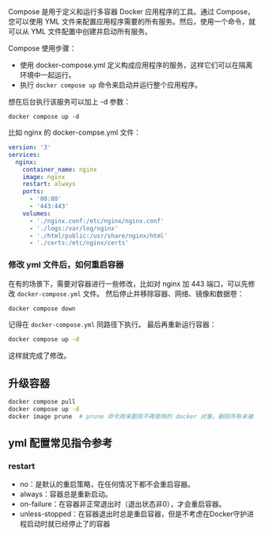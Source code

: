 Compose 是用于定义和运行多容器 Docker 应用程序的工具。通过 Compose，您可以使用 YML 文件来配置应用程序需要的所有服务。然后，使用一个命令，就可以从 YML 文件配置中创建并启动所有服务。

Compose 使用步骤：
- 使用 docker-compose.yml 定义构成应用程序的服务，这样它们可以在隔离环境中一起运行。
- 执行 `docker compose up` 命令来启动并运行整个应用程序。

想在后台执行该服务可以加上 -d 参数：

```
docker compose up -d
```

比如 nginx 的 docker-compse.yml 文件：
```yaml
version: '3'
services:
  nginx:
    container_name: nginx
    image: nginx
    restart: always
    ports:
      - '80:80'
      - '443:443'
    volumes:
      - './nginx.conf:/etc/nginx/nginx.conf'
      - './logs:/var/log/nginx'
      - './html/public:/usr/share/nginx/html'
      - './certs:/etc/nginx/certs'
```


### 修改 yml 文件后，如何重启容器
在有的场景下，需要对容器进行一些修改，比如对 nginx 加 443 端口，可以先修改 `docker-compose.yml` 文件。
然后停止并移除容器、网络、镜像和数据卷：
```bash
docker compose down
```
记得在 `docker-compose.yml` 同路径下执行。
最后再重新运行容器：
```bash
docker compose up -d
```
这样就完成了修改。

## 升级容器

```bash
docker compose pull
docker compose up -d
docker image prune  # prune 命令用来删除不再使用的 docker 对象。删除所有未被 tag 标记和未被容器使用的镜像
```

## yml 配置常见指令参考
### restart

- no：是默认的重启策略，在任何情况下都不会重启容器。
- always：容器总是重新启动。
- on-failure：在容器非正常退出时（退出状态非0），才会重启容器。
- unless-stopped：在容器退出时总是重启容器，但是不考虑在Docker守护进程启动时就已经停止了的容器